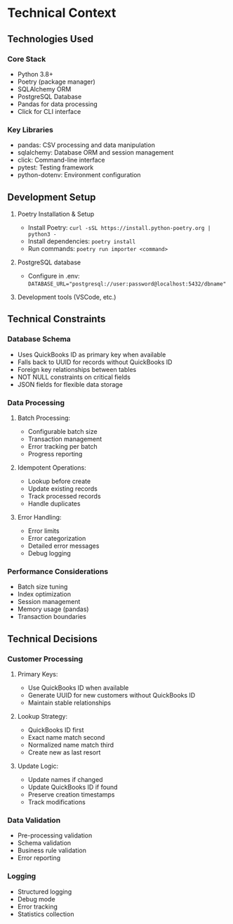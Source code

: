 # Technical Context

## Technologies Used

### Core Stack
- Python 3.8+
- Poetry (package manager)
- SQLAlchemy ORM
- PostgreSQL Database
- Pandas for data processing
- Click for CLI interface

### Key Libraries
- pandas: CSV processing and data manipulation
- sqlalchemy: Database ORM and session management
- click: Command-line interface
- pytest: Testing framework
- python-dotenv: Environment configuration

## Development Setup
1. Poetry Installation & Setup
   - Install Poetry: `curl -sSL https://install.python-poetry.org | python3 -`
   - Install dependencies: `poetry install`
   - Run commands: `poetry run importer <command>`

2. PostgreSQL database
   - Configure in .env: `DATABASE_URL="postgresql://user:password@localhost:5432/dbname"`

3. Development tools (VSCode, etc.)

## Technical Constraints

### Database Schema
- Uses QuickBooks ID as primary key when available
- Falls back to UUID for records without QuickBooks ID
- Foreign key relationships between tables
- NOT NULL constraints on critical fields
- JSON fields for flexible data storage

### Data Processing
1. Batch Processing:
   - Configurable batch size
   - Transaction management
   - Error tracking per batch
   - Progress reporting

2. Idempotent Operations:
   - Lookup before create
   - Update existing records
   - Track processed records
   - Handle duplicates

3. Error Handling:
   - Error limits
   - Error categorization
   - Detailed error messages
   - Debug logging

### Performance Considerations
- Batch size tuning
- Index optimization
- Session management
- Memory usage (pandas)
- Transaction boundaries

## Technical Decisions

### Customer Processing
1. Primary Keys:
   - Use QuickBooks ID when available
   - Generate UUID for new customers without QuickBooks ID
   - Maintain stable relationships

2. Lookup Strategy:
   - QuickBooks ID first
   - Exact name match second
   - Normalized name match third
   - Create new as last resort

3. Update Logic:
   - Update names if changed
   - Update QuickBooks ID if found
   - Preserve creation timestamps
   - Track modifications

### Data Validation
- Pre-processing validation
- Schema validation
- Business rule validation
- Error reporting

### Logging
- Structured logging
- Debug mode
- Error tracking
- Statistics collection
